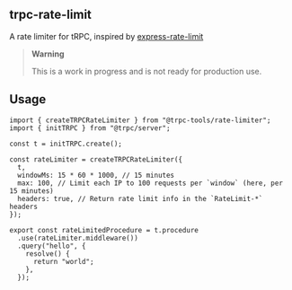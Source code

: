 ## trpc-rate-limit

A rate limiter for tRPC, inspired by [express-rate-limit](https://github.com/express-rate-limit/express-rate-limit)

> **Warning**
>
> This is a work in progress and is not ready for production use.

## Usage

```tsx
import { createTRPCRateLimiter } from "@trpc-tools/rate-limiter";
import { initTRPC } from "@trpc/server";

const t = initTRPC.create();

const rateLimiter = createTRPCRateLimiter({
  t,
  windowMs: 15 * 60 * 1000, // 15 minutes
  max: 100, // Limit each IP to 100 requests per `window` (here, per 15 minutes)
  headers: true, // Return rate limit info in the `RateLimit-*` headers
});

export const rateLimitedProcedure = t.procedure
  .use(rateLimiter.middleware())
  .query("hello", {
    resolve() {
      return "world";
    },
  });
```
